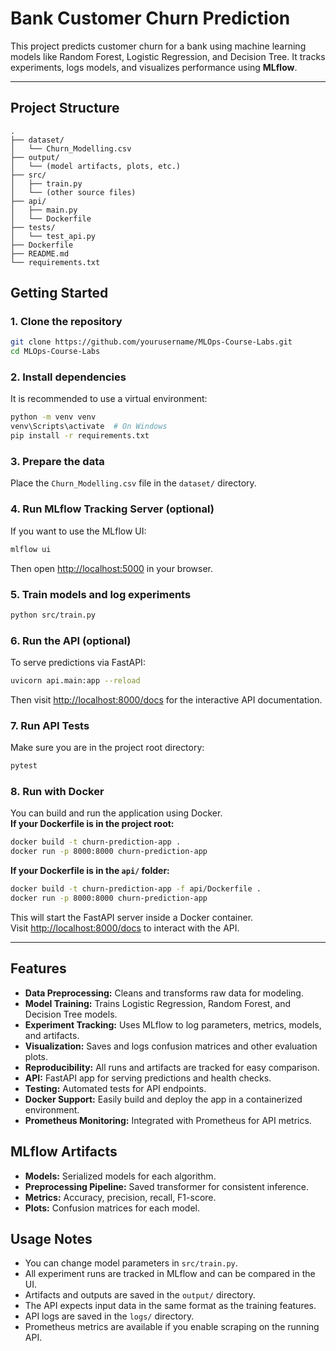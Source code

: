 # Bank Customer Churn Prediction

This project predicts customer churn for a bank using machine learning models like Random Forest, Logistic Regression, and Decision Tree. It tracks experiments, logs models, and visualizes performance using **MLflow**.

---

## Project Structure

```
.
├── dataset/
│   └── Churn_Modelling.csv
├── output/
│   └── (model artifacts, plots, etc.)
├── src/
│   ├── train.py
│   └── (other source files)
├── api/
│   ├── main.py
│   └── Dockerfile
├── tests/
│   └── test_api.py
├── Dockerfile
├── README.md
└── requirements.txt
```

## Getting Started

### 1. Clone the repository

```bash
git clone https://github.com/yourusername/MLOps-Course-Labs.git
cd MLOps-Course-Labs
```

### 2. Install dependencies

It is recommended to use a virtual environment:

```bash
python -m venv venv
venv\Scripts\activate  # On Windows
pip install -r requirements.txt
```

### 3. Prepare the data

Place the `Churn_Modelling.csv` file in the `dataset/` directory.

### 4. Run MLflow Tracking Server (optional)

If you want to use the MLflow UI:

```bash
mlflow ui
```
Then open [http://localhost:5000](http://localhost:5000) in your browser.

### 5. Train models and log experiments

```bash
python src/train.py
```

### 6. Run the API (optional)

To serve predictions via FastAPI:

```bash
uvicorn api.main:app --reload
```
Then visit [http://localhost:8000/docs](http://localhost:8000/docs) for the interactive API documentation.

### 7. Run API Tests

Make sure you are in the project root directory:

```bash
pytest
```

### 8. Run with Docker

You can build and run the application using Docker.  
**If your Dockerfile is in the project root:**

```bash
docker build -t churn-prediction-app .
docker run -p 8000:8000 churn-prediction-app
```

**If your Dockerfile is in the `api/` folder:**

```bash
docker build -t churn-prediction-app -f api/Dockerfile .
docker run -p 8000:8000 churn-prediction-app
```

This will start the FastAPI server inside a Docker container.  
Visit [http://localhost:8000/docs](http://localhost:8000/docs) to interact with the API.

---

## Features

- **Data Preprocessing:** Cleans and transforms raw data for modeling.
- **Model Training:** Trains Logistic Regression, Random Forest, and Decision Tree models.
- **Experiment Tracking:** Uses MLflow to log parameters, metrics, models, and artifacts.
- **Visualization:** Saves and logs confusion matrices and other evaluation plots.
- **Reproducibility:** All runs and artifacts are tracked for easy comparison.
- **API:** FastAPI app for serving predictions and health checks.
- **Testing:** Automated tests for API endpoints.
- **Docker Support:** Easily build and deploy the app in a containerized environment.
- **Prometheus Monitoring:** Integrated with Prometheus for API metrics.

## MLflow Artifacts

- **Models:** Serialized models for each algorithm.
- **Preprocessing Pipeline:** Saved transformer for consistent inference.
- **Metrics:** Accuracy, precision, recall, F1-score.
- **Plots:** Confusion matrices for each model.

## Usage Notes

- You can change model parameters in `src/train.py`.
- All experiment runs are tracked in MLflow and can be compared in the UI.
- Artifacts and outputs are saved in the `output/` directory.
- The API expects input data in the same format as the training features.
- API logs are saved in the `logs/` directory.
- Prometheus metrics are available if you enable scraping on the running API.

